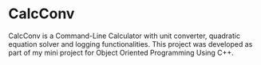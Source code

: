 # CalcConv
CalcConv is a Command-Line Calculator with unit converter, quadratic equation solver and logging functionalities. This project was developed as part of my mini project for Object Oriented Programming Using C++.
